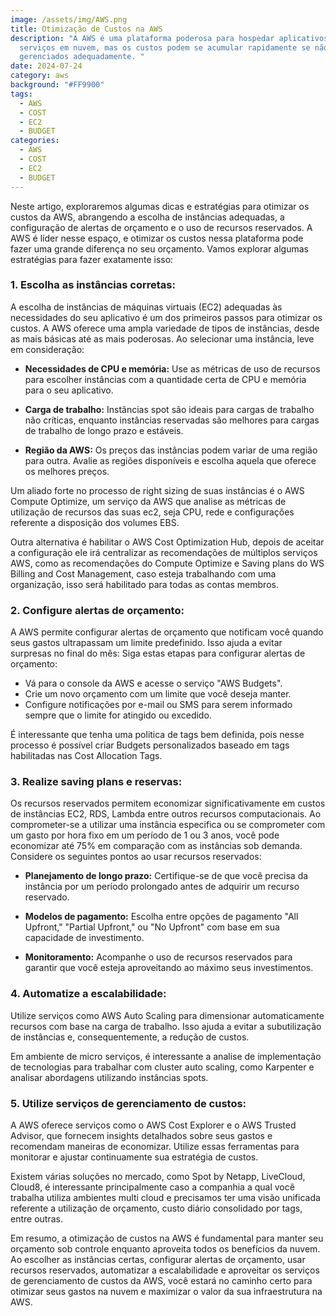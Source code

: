 ```yaml
---
image: /assets/img/AWS.png
title: Otimização de Custos na AWS
description: "A AWS é uma plataforma poderosa para hospedar aplicativos e
  serviços em nuvem, mas os custos podem se acumular rapidamente se não forem
  gerenciados adequadamente. "
date: 2024-07-24
category: aws
background: "#FF9900"
tags:
  - AWS
  - COST
  - EC2
  - BUDGET
categories:
  - AWS
  - COST
  - EC2
  - BUDGET
---
```


Neste artigo, exploraremos algumas dicas e estratégias para otimizar os custos da AWS, abrangendo a escolha de instâncias adequadas, a configuração de alertas de orçamento e o uso de recursos reservados. A AWS é líder nesse espaço, e otimizar os custos nessa plataforma pode fazer uma grande diferença no seu orçamento. Vamos explorar algumas estratégias para fazer exatamente isso:

### 1. Escolha as instâncias corretas:

A escolha de instâncias de máquinas virtuais (EC2) adequadas às necessidades do seu aplicativo é um dos primeiros passos para otimizar os custos. A AWS oferece uma ampla variedade de tipos de instâncias, desde as mais básicas até as mais poderosas. Ao selecionar uma instância, leve em consideração:

- **Necessidades de CPU e memória:** Use as métricas de uso de recursos para escolher instâncias com a quantidade certa de CPU e memória para o seu aplicativo.

- **Carga de trabalho:** Instâncias spot são ideais para cargas de trabalho não críticas, enquanto instâncias reservadas são melhores para cargas de trabalho de longo prazo e estáveis.

- **Região da AWS:** Os preços das instâncias podem variar de uma região para outra. Avalie as regiões disponíveis e escolha aquela que oferece os melhores preços.

U﻿m aliado forte no processo de right sizing de suas instâncias é o AWS Compute Optimize, um serviço da AWS que analise as métricas de utilização de recursos das suas ec2, seja CPU, rede e configurações referente a disposição dos volumes EBS.

Outra alternativa  é habilitar o AWS Cost Optimization Hub, depois de aceitar a configuração ele irá centralizar as recomendações de múltiplos serviços AWS, como as recomendações do Compute Optimize e Saving plans do WS Billing and Cost Management, caso esteja trabalhando com uma organização, isso será habilitado para todas as contas membros.


### 2. Configure alertas de orçamento:

A AWS permite configurar alertas de orçamento que notificam você quando seus gastos ultrapassam um limite predefinido. Isso ajuda a evitar surpresas no final do mês:
 Siga estas etapas para configurar alertas de orçamento:

- Vá para o console da AWS e acesse o serviço "AWS Budgets".
- Crie um novo orçamento com um limite que você deseja manter.
- Configure notificações por e-mail ou SMS para serem informado sempre que o limite for atingido ou excedido.

É  interessante que tenha uma politica de tags bem definida, pois nesse processo  é possível criar Budgets personalizados baseado em tags habilitadas nas Cost Allocation Tags.

### 3. Realize saving plans e reservas:

Os recursos reservados permitem economizar significativamente em custos de instâncias EC2, RDS, Lambda entre outros recursos computacionais. Ao comprometer-se a utilizar uma instância especifica ou se comprometer com um gasto por hora fixo em um período de 1 ou 3 anos, você pode economizar até 75% em comparação com as instâncias sob demanda. Considere os seguintes pontos ao usar recursos reservados:

- **Planejamento de longo prazo:** Certifique-se de que você precisa da instância por um período prolongado antes de adquirir um recurso reservado.

- **Modelos de pagamento:** Escolha entre opções de pagamento "All Upfront," "Partial Upfront," ou "No Upfront" com base em sua capacidade de investimento.

- **Monitoramento:** Acompanhe o uso de recursos reservados para garantir que você esteja aproveitando ao máximo seus investimentos.

### 4. Automatize a escalabilidade:

Utilize serviços como AWS Auto Scaling para dimensionar automaticamente recursos com base na carga de trabalho. Isso ajuda a evitar a subutilização de instâncias e, consequentemente, a redução de custos.

E﻿m ambiente de micro serviços,  é interessante a analise de implementação de tecnologias para trabalhar com cluster auto scaling, como Karpenter e analisar abordagens utilizando instâncias spots.

### 5. Utilize serviços de gerenciamento de custos:

A AWS oferece serviços como o AWS Cost Explorer e o AWS Trusted Advisor, que fornecem insights detalhados sobre seus gastos e recomendam maneiras de economizar. Utilize essas ferramentas para monitorar e ajustar continuamente sua estratégia de custos.

Existem várias soluções no mercado, como Spot by Netapp, LiveCloud, Cloud8, é interessante principalmente caso a companhia a qual você trabalha utiliza ambientes multi cloud e precisamos ter uma visão unificada referente a utilização de orçamento, custo diário consolidado por tags, entre outras.

Em resumo, a otimização de custos na AWS é fundamental para manter seu orçamento sob controle enquanto aproveita todos os benefícios da nuvem. Ao escolher as instâncias certas, configurar alertas de orçamento, usar recursos reservados, automatizar a escalabilidade e aproveitar os serviços de gerenciamento de custos da AWS, você estará no caminho certo para otimizar seus gastos na nuvem e maximizar o valor da sua infraestrutura na AWS.